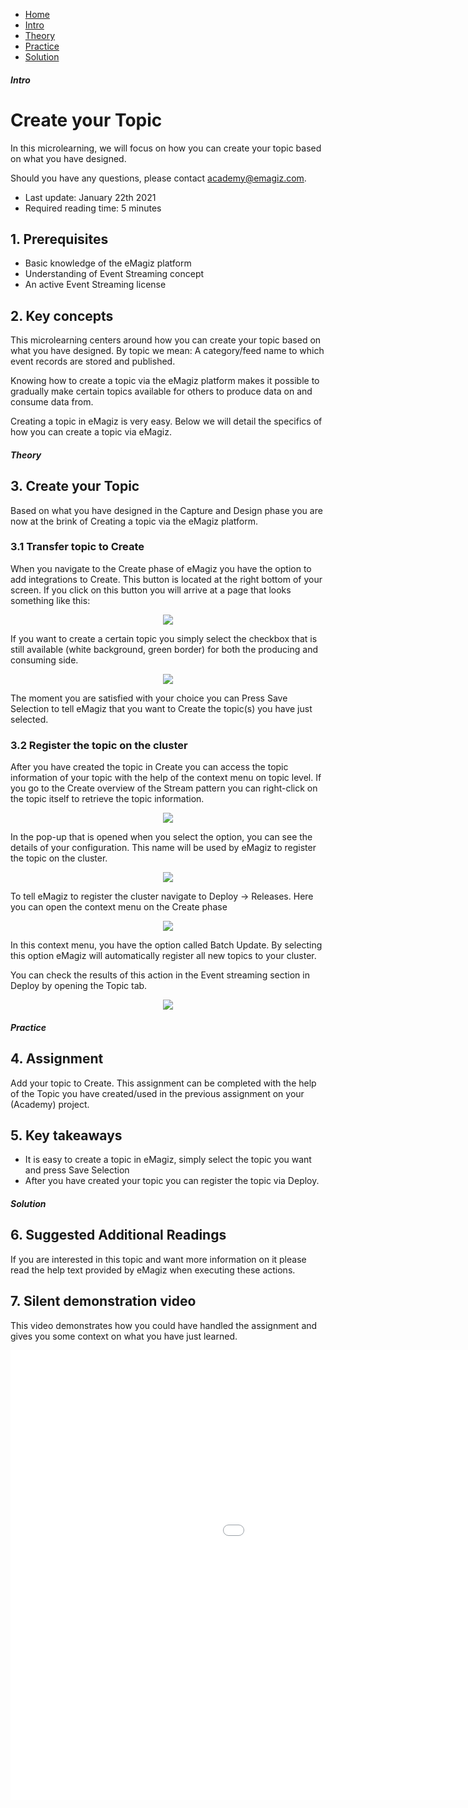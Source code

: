 <div class="ez-academy">
	<div class="ez-academy__body">
		<main class="micro-learning">
		<ul class="doc-nav">
			<li class="doc-nav__item"><a href="../../docs/microlearning/crashcourse-event-streaming-index" class="doc-nav__link">Home</a></li>
			<li class="doc-nav__item"><a href="#intro" class="doc-nav__link">Intro</a></li>
			<li class="doc-nav__item"><a href="#theory" class="doc-nav__link">Theory</a></li>
			<li class="doc-nav__item"><a href="#practice" class="doc-nav__link">Practice</a></li>
			<li class="doc-nav__item"><a href="#solution" class="doc-nav__link">Solution</a></li>
		</ul>

<div class="doc">

##### Intro

# Create your Topic

In this microlearning, we will focus on how you can create your topic based on what you have designed.

Should you have any questions, please contact academy@emagiz.com.

- Last update: January 22th 2021
- Required reading time: 5 minutes

## 1. Prerequisites
- Basic knowledge of the eMagiz platform
- Understanding of Event Streaming concept
- An active Event Streaming license

## 2. Key concepts
This microlearning centers around how you can create your topic based on what you have designed.
By topic we mean: A category/feed name to which event records are stored and published.

Knowing how to create a topic via the eMagiz platform makes it possible to gradually make certain topics available for others to produce data on and consume data from.

Creating a topic in eMagiz is very easy. Below we will detail the specifics of how you can create a topic via eMagiz.

##### Theory

## 3. Create your Topic

Based on what you have designed in the Capture and Design phase you are now at the brink of Creating a topic via the eMagiz platform.

### 3.1 Transfer topic to Create

When you navigate to the Create phase of eMagiz you have the option to add integrations to Create. This button is located at the right bottom of your screen.
If you click on this button you will arrive at a page that looks something like this:

<p align="center"><img src="../../img/microlearning/crashcourse-eventstreaming-create-your-topic--add-integrations.png"></p>

If you want to create a certain topic you simply select the checkbox that is still available (white background, green border) for both the producing and consuming side.

<p align="center"><img src="../../img/microlearning/crashcourse-eventstreaming-create-your-topic--add-integrations-selected.png"></p>

The moment you are satisfied with your choice you can Press Save Selection to tell eMagiz that you want to Create the topic(s) you have just selected.

### 3.2 Register the topic on the cluster

After you have created the topic in Create you can access the topic information of your topic with the help of the context menu on topic level.
If you go to the Create overview of the Stream pattern you can right-click on the topic itself to retrieve the topic information.

<p align="center"><img src="../../img/microlearning/crashcourse-eventstreaming-create-your-topic--es-create-topic-info.png"></p>

In the pop-up that is opened when you select the option, you can see the details of your configuration. This name will be used by eMagiz to register the topic on the cluster.

<p align="center"><img src="../../img/microlearning/crashcourse-eventstreaming-create-your-topic--es-create-topic-info-pop-up.png"></p>

To tell eMagiz to register the cluster navigate to Deploy -> Releases. Here you can open the context menu on the Create phase

<p align="center"><img src="../../img/microlearning/crashcourse-eventstreaming-create-your-topic--es-deploy-context-menu-create-phase.png"></p>

In this context menu, you have the option called Batch Update. By selecting this option eMagiz will automatically register all new topics to your cluster.

You can check the results of this action in the Event streaming section in Deploy by opening the Topic tab.

<p align="center"><img src="../../img/microlearning/crashcourse-eventstreaming-create-your-topic--es-deploy-event-streaming-config-topic-tab.png"></p>

##### Practice

## 4. Assignment

Add your topic to Create. This assignment can be completed with the help of the Topic you have created/used in the previous assignment on your (Academy) project.

## 5. Key takeaways

- It is easy to create a topic in eMagiz, simply select the topic you want and press Save Selection
- After you have created your topic you can register the topic via Deploy.

##### Solution

## 6. Suggested Additional Readings

If you are interested in this topic and want more information on it please read the help text provided by eMagiz when executing these actions.

## 7. Silent demonstration video

This video demonstrates how you could have handled the assignment and gives you some context on what you have just learned.

<iframe width="1280" height="720" src="../../vid/microlearning/crashcourse-eventstreaming-create-your-topic.mp4" frameborder="0" allow="accelerometer; autoplay; clipboard-write; encrypted-media; gyroscope; picture-in-picture" allowfullscreen></iframe>

</div>
</main>
</div>
</div>